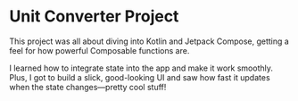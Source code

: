 # Unit Converter Project

This project was all about diving into Kotlin and Jetpack Compose, getting a feel for how powerful Composable functions are. 

I learned how to integrate state into the app and make it work smoothly. Plus, I got to build a slick, good-looking UI and saw how fast it updates when the state changes—pretty cool stuff!
